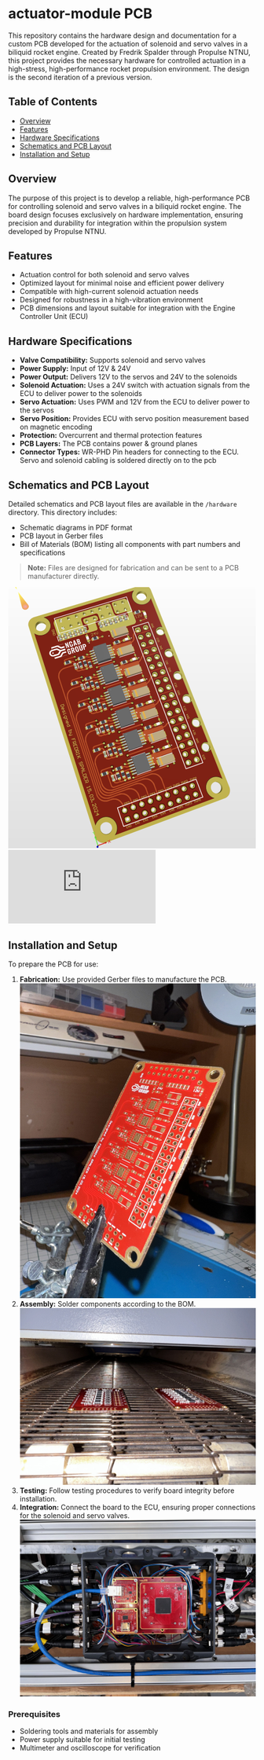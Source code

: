 # actuator-module PCB

This repository contains the hardware design and documentation for a custom PCB developed for the actuation of solenoid and servo valves in a biliquid rocket engine. Created by Fredrik Spalder through Propulse NTNU, this project provides the necessary hardware for controlled actuation in a high-stress, high-performance rocket propulsion environment. The design is the second iteration of a previous version.


## Table of Contents

- [Overview](#overview)
- [Features](#features)
- [Hardware Specifications](#hardware-specifications)
- [Schematics and PCB Layout](#schematics-and-pcb-layout)
- [Installation and Setup](#installation-and-setup)

## Overview

The purpose of this project is to develop a reliable, high-performance PCB for controlling solenoid and servo valves in a biliquid rocket engine. The board design focuses exclusively on hardware implementation, ensuring precision and durability for integration within the propulsion system developed by Propulse NTNU.

## Features

- Actuation control for both solenoid and servo valves
- Optimized layout for minimal noise and efficient power delivery
- Compatible with high-current solenoid actuation needs
- Designed for robustness in a high-vibration environment
- PCB dimensions and layout suitable for integration with the Engine Controller Unit (ECU)

## Hardware Specifications

- **Valve Compatibility:** Supports solenoid and servo valves
- **Power Supply:** Input of 12V & 24V
- **Power Output:** Delivers 12V to the servos and 24V to the solenoids
- **Solenoid Actuation:** Uses a 24V switch with actuation signals from the ECU to deliver power to the solenoids
- **Servo Actuation:** Uses PWM and 12V from the ECU to deliver power to the servos
- **Servo Position:** Provides ECU with servo position measurement based on magnetic encoding
- **Protection:** Overcurrent and thermal protection features
- **PCB Layers:** The PCB contains power & ground planes
- **Connector Types:** WR-PHD Pin headers for connecting to the ECU. Servo and solenoid cabling is soldered directly on to the pcb

## Schematics and PCB Layout

Detailed schematics and PCB layout files are available in the `/hardware` directory. This directory includes:

- Schematic diagrams in PDF format
- PCB layout in Gerber files
- Bill of Materials (BOM) listing all components with part numbers and specifications

> **Note:** Files are designed for fabrication and can be sent to a PCB manufacturer directly.

![image](https://github.com/spalder/Actuator-PCB/blob/main/images/IMG_6322.PNG)
![Actuator Module Schematic.pdf](https://github.com/spalder/Actuator-PCB/blob/main/hardware/Actuator%20Module%20Schematic.pdf)

## Installation and Setup

To prepare the PCB for use:

1. **Fabrication:** Use provided Gerber files to manufacture the PCB.
   ![Actuator PCB 6306.jpg](https://github.com/spalder/Actuator-PCB/blob/main/images/Actuator%20PCB%206396.jpg)
2. **Assembly:** Solder components according to the BOM.
   ![IMG 6400.jpg](https://github.com/spalder/Actuator-PCB/blob/main/images/IMG%206400.jpg)
3. **Testing:** Follow testing procedures to verify board integrity before installation.
4. **Integration:** Connect the board to the ECU, ensuring proper connections for the solenoid and servo valves.
   ![IMG_6578.jpeg](https://github.com/spalder/Actuator-PCB/blob/main/images/IMG_6578.jpeg)

### Prerequisites

- Soldering tools and materials for assembly
- Power supply suitable for initial testing
- Multimeter and oscilloscope for verification
